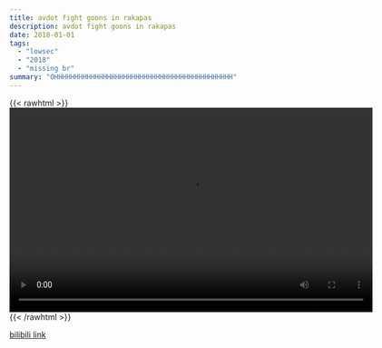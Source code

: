 ```yaml
---
title: avdot fight goons in rakapas
description: avdot fight goons in rakapas
date: 2018-01-01
tags:
  - "lowsec"
  - "2018"
  - "missing br"
summary: "OHHHHHHHHHHHHHHHHHHHHHHHHHHHHHHHHHHHHHHHHHHHH"
---
```


{{< rawhtml >}}<video width="640" height="360" controls>
<source src="https://crowdfile.net/snuffed/avdot-goons.mp4" type="video/mp4">
Your browser does not support the video tag.</video>{{< /rawhtml >}}

[bilibili link](https://www.bilibili.com/video/BV1bA411q756)
